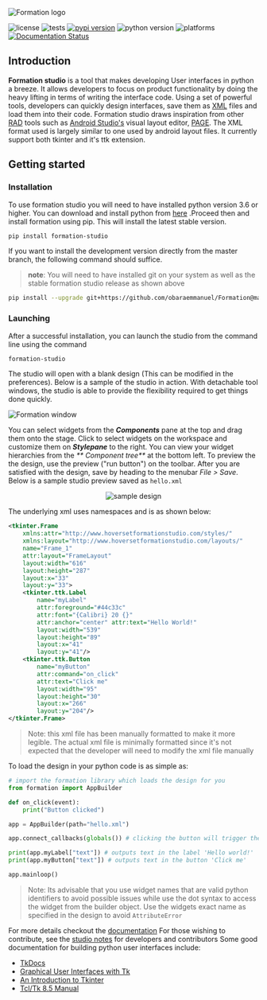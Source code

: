 ![Formation logo](https://raw.githubusercontent.com/obaraemmanuel/Formation/master/docs/_static/logo.png)

![license](https://img.shields.io/github/license/ObaraEmmanuel/Formation)
![tests](https://github.com/ObaraEmmanuel/Formation/workflows/build/badge.svg)
[![pypi version](https://img.shields.io/pypi/v/formation-studio.svg)](https://pypi.org/project/formation-studio/)
![python version](https://img.shields.io/badge/python-3.6+-blue.svg)
![platforms](https://img.shields.io/badge/Platforms-Linux%20|%20Windows%20|%20Mac%20(partial)-purple.svg)
[![Documentation Status](https://readthedocs.org/projects/formation-studio/badge/?version=latest)](https://formation-studio.readthedocs.io/en/latest/?badge=latest)

## Introduction

**Formation studio** is a tool that makes developing User interfaces in python a breeze. It allows developers to focus
on product functionality by doing the heavy lifting in terms of writing the interface code. Using a set of powerful
tools, developers can quickly design interfaces, save them as
[XML](https://en.wikipedia.org/wiki/XML) files and load them into their code. Formation studio draws inspiration from
other
[RAD](https://en.wikipedia.org/wiki/Rapid_application_development) tools such as
[Android Studio's](https://developer.android.com/studio) visual layout editor,
[PAGE](http://page.sourceforge.net). The XML format used is largely similar to one used by android layout files. It
currently support both tkinter and it's ttk extension.

## Getting started

### Installation

To use formation studio you will need to have installed python version 3.6 or higher. You can download and install
python from [here](https://www.python.org/downloads/)
.Proceed then and install formation using pip. This will install the latest stable version.

```bash
pip install formation-studio
```

If you want to install the development version directly from the master branch, the following command should suffice.
> **note**: You will need to have installed git on your system as well as the stable formation studio release as shown above

```bash
pip install --upgrade git+https://github.com/obaraemmanuel/Formation@master
```

### Launching

After a successful installation, you can launch the studio from the command line using the command

```bash
formation-studio
```

The studio will open with a blank design (This can be modified in the preferences). Below is a sample of the studio in
action. With detachable tool windows, the studio is able to provide the flexibility required to get things done quickly.

![Formation window](https://raw.githubusercontent.com/obaraemmanuel/Formation/master/docs/_static/showcase.png)

You can select widgets from the _**Components**_ pane at the top and drag them onto the stage. Click to select widgets
on the workspace and customize them on _**Stylepane**_ to the right. You can view your widget hierarchies from the _**
Component tree**_ at the bottom left. To preview the the design, use the preview ("run button") on the toolbar. After
you are satisfied with the design, save by heading to the menubar _File > Save_. Below is a sample studio preview saved
as `hello.xml`

<p align="center">
    <img alt="sample design" src="https://raw.githubusercontent.com/obaraemmanuel/Formation/master/docs/_static/hello.png"/>
</p>

The underlying xml uses namespaces and is as shown below:

```xml
<tkinter.Frame 
    xmlns:attr="http://www.hoversetformationstudio.com/styles/" 
    xmlns:layout="http://www.hoversetformationstudio.com/layouts/" 
    name="Frame_1" 
    attr:layout="FrameLayout" 
    layout:width="616" 
    layout:height="287" 
    layout:x="33" 
    layout:y="33">
    <tkinter.ttk.Label 
        name="myLabel" 
        attr:foreground="#44c33c" 
        attr:font="{Calibri} 20 {}" 
        attr:anchor="center" attr:text="Hello World!" 
        layout:width="539" 
        layout:height="89" 
        layout:x="41" 
        layout:y="41"/>
    <tkinter.ttk.Button 
        name="myButton"
        attr:command="on_click"
        attr:text="Click me" 
        layout:width="95" 
        layout:height="30" 
        layout:x="266" 
        layout:y="204"/>
</tkinter.Frame>

```

> Note: this xml file has been manually formatted to make it more legible. The actual xml file
> is minimally formatted since it's not expected that the developer will need to modify the xml
> file manually

To load the design in your python code is as simple as:

```python
# import the formation library which loads the design for you
from formation import AppBuilder

def on_click(event):
    print("Button clicked")

app = AppBuilder(path="hello.xml")

app.connect_callbacks(globals()) # clicking the button will trigger the on_click function

print(app.myLabel["text"]) # outputs text in the label 'Hello world!'
print(app.myButton["text"]) # outputs text in the button 'Click me'

app.mainloop()
```

>Note: Its advisable that you use widget names that are valid python identifiers to avoid 
>possible issues while use the dot syntax to access the widget from the builder object.
>Use the widgets exact name as specified in the design to avoid `AttributeError`

For more details checkout the [documentation](https://formation-studio.readthedocs.io/en/latest/)
For those wishing to contribute, see the [studio notes](https://formation-studio.readthedocs.io/en/latest/studio/architecture.html) for developers and contributors
Some good documentation for building python user interfaces
include:

- [TkDocs](http://www.tkdocs.com)
- [Graphical User Interfaces with Tk](http://docs.python.org/3.5/library/tk.html)
- [An Introduction to Tkinter](https://web.archive.org/web/20170518202115/http://effbot.org/tkinterbook/tkinter-index.htm)
- [Tcl/Tk 8.5 Manual](http://www.tcl.tk/man/tcl8.5/) 
